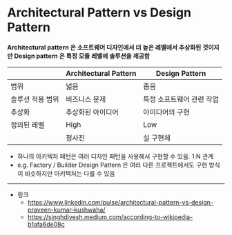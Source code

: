 # Architectural Pattern vs Design Pattern

**Architectural pattern 은 소프트웨어 디자인에서 더 높은 레벨에서 추상화된 것이지만 Design pattern 은 특정 모듈 레벨에 솔루션을 제공함**

||Architectural Pattern|Design Pattern|
|-|-|-|
|범위|넓음|좁음|
|솔루션 적용 범위|비즈니스 문제|특정 소프트웨어 관련 작업|
|추상화|추상화된 아이디어|아이디어의 구현|
|정의된 레벨|High|Low|
||청사진|실 구현체|

* 하나의 아키텍처 패턴은 여러 디자인 패턴을 사용해서 구현할 수 있음. 1:N 관계
* e.g. Factory / Builder Design Pattern 은 여러 다른 프로젝트에서도 구현 방식이 비슷하지만 아키텍처는 다를 수 있음


---

* 링크
    * https://www.linkedin.com/pulse/architectural-pattern-vs-design-praveen-kumar-kushwaha/
    * https://singhdivesh.medium.com/according-to-wikipedia-b1afa6de08c